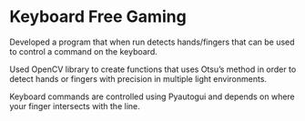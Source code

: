 # Keyboard Free Gaming 

Developed a program that when run detects hands/fingers that can be used to control a command on the keyboard. 

Used OpenCV library to create functions that uses Otsu’s method in order to detect hands or fingers with precision in multiple light environments. 

Keyboard commands are controlled using Pyautogui and depends on where your finger intersects with the line. 

